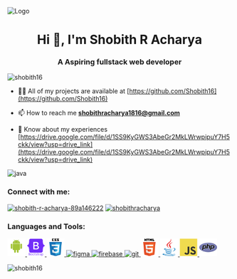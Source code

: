 ![Logo](https://camo.githubusercontent.com/69a64c1db5c749cbf9b3cb40c1248ebdc6f6b7788b2d008506910a088af92ecd/68747470733a2f2f70726576696577732e31323372662e636f6d2f696d616765732f6b617270656e6b6f696c69612f6b617270656e6b6f696c6961313830362f6b617270656e6b6f696c69613138303630303031312f3130323938383830362d766563746f722d6c696e652d7765622d636f6e636570742d666f722d70726f6772616d6d696e672d6c696e6561722d7765622d62616e6e65722d666f722d636f64696e672d2e6a7067)
<h1 align="center">Hi 👋, I'm Shobith R Acharya</h1>
<h3 align="center">A Aspiring fullstack web developer</h3>


<p align="left"> <img src="https://komarev.com/ghpvc/?username=shobith16&label=Profile%20views&color=0e75b6&style=flat" alt="shobith16" /> </p>


- 👨‍💻 All of my projects are available at [https://github.com/Shobith16](https://github.com/Shobith16)

- 📫 How to reach me **shobithracharya1816@gmail.com**

- 📄 Know about my experiences [https://drive.google.com/file/d/1SS9KyGWS3AbeGr2MkLWrwpipuY7H5ckk/view?usp=drive_link](https://drive.google.com/file/d/1SS9KyGWS3AbeGr2MkLWrwpipuY7H5ckk/view?usp=drive_link)

 <img src="https://user-images.githubusercontent.com/19783675/259906130-5d3c8800-fb00-45d0-b9dd-7eb82f057baf.gif" alt="java" height="280"/>

<h3 align="left">Connect with me:</h3>
<p align="left">
<a href="https://linkedin.com/in/shobith-r-acharya-89a146222" target="blank"><img align="center" src="https://raw.githubusercontent.com/rahuldkjain/github-profile-readme-generator/master/src/images/icons/Social/linked-in-alt.svg" alt="shobith-r-acharya-89a146222" height="30" width="40" /></a>
 <a href="https://www.hackerrank.com/profile/shobithracharya1" target="blank"><img align="center" src="https://cdn-1.webcatalog.io/catalog/hackerrank/hackerrank-social-preview.png?v=1714774596837" alt="shobithracharya" height="30" width="40" /></a>
</p>

<h3 align="left">Languages and Tools:</h3>
<p align="left"> <a href="https://developer.android.com" target="_blank" rel="noreferrer"> <img src="https://raw.githubusercontent.com/devicons/devicon/master/icons/android/android-original-wordmark.svg" alt="android" width="40" height="40"/> </a> <a href="https://getbootstrap.com" target="_blank" rel="noreferrer"> <img src="https://raw.githubusercontent.com/devicons/devicon/master/icons/bootstrap/bootstrap-plain-wordmark.svg" alt="bootstrap" width="40" height="40"/> </a> <a href="https://www.w3schools.com/css/" target="_blank" rel="noreferrer"> <img src="https://raw.githubusercontent.com/devicons/devicon/master/icons/css3/css3-original-wordmark.svg" alt="css3" width="40" height="40"/> </a> <a href="https://www.figma.com/" target="_blank" rel="noreferrer"> <img src="https://www.vectorlogo.zone/logos/figma/figma-icon.svg" alt="figma" width="40" height="40"/> </a> <a href="https://firebase.google.com/" target="_blank" rel="noreferrer"> <img src="https://www.vectorlogo.zone/logos/firebase/firebase-icon.svg" alt="firebase" width="40" height="40"/> </a> <a href="https://git-scm.com/" target="_blank" rel="noreferrer"> <img src="https://www.vectorlogo.zone/logos/git-scm/git-scm-icon.svg" alt="git" width="40" height="40"/> </a> <a href="https://www.w3.org/html/" target="_blank" rel="noreferrer"> <img src="https://raw.githubusercontent.com/devicons/devicon/master/icons/html5/html5-original-wordmark.svg" alt="html5" width="40" height="40"/> </a> <a href="https://www.java.com" target="_blank" rel="noreferrer"> <img src="https://raw.githubusercontent.com/devicons/devicon/master/icons/java/java-original.svg" alt="java" width="40" height="40"/> </a> <a href="https://developer.mozilla.org/en-US/docs/Web/JavaScript" target="_blank" rel="noreferrer"> <img src="https://raw.githubusercontent.com/devicons/devicon/master/icons/javascript/javascript-original.svg" alt="javascript" width="40" height="40"/> </a> <a href="https://www.php.net" target="_blank" rel="noreferrer"> <img src="https://raw.githubusercontent.com/devicons/devicon/master/icons/php/php-original.svg" alt="php" width="40" height="40"/> </a> </p>





<p><img align="center" src="https://github-readme-streak-stats.herokuapp.com/?user=shobith16&" alt="shobith16" /></p>
